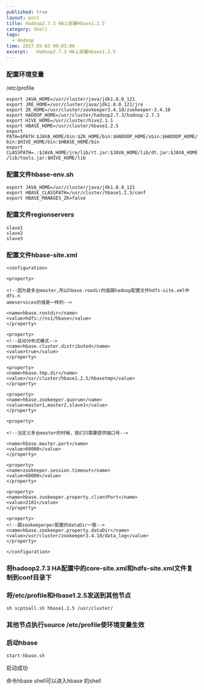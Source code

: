 ```yaml
---
published: true
layout: post
title: Hadoop2.7.3 HA上部署Hbase1.2.5
category: Shell
tags: 
  - Hadoop
time: 2017.05-03 09:03:00
excerpt:   Hadoop2.7.3 HA上部署Hbase1.2.5
---
```




### 配置环境变量
/etc/profile
```
export JAVA_HOME=/usr/cluster/java/jdk1.8.0_121
export JRE_HOME=/usr/cluster/java/jdk1.8.0_121/jre
export ZK_HOME=/usr/cluster/zookeeper3.4.10/zookeeper-3.4.10
export HADOOP_HOME=/usr/cluster/hadoop2.7.3/hadoop-2.7.3
export HIVE_HOME=/usr/cluster/hive2.1.1
export HBASE_HOME=/usr/cluster/hbase1.2.5
export PATH=$PATH:$JAVA_HOME/bin:$ZK_HOME/bin:$HADOOP_HOME/sbin:$HADOOP_HOME/
bin:$HIVE_HOME/bin:$HBASE_HOME/bin
export CLASSPATH=.:$JAVA_HOME/jre/lib/rt.jar:$JAVA_HOME/lib/dt.jar:$JAVA_HOME
/lib/tools.jar:$HIVE_HOME/lib

```

### 配置文件hbase-env.sh

```
export JAVA_HOME=/usr/cluster/java/jdk1.8.0_121
export HBASE_CLASSPATH=/usr/cluster/hbase1.2.5/conf
export HBASE_MANAGES_ZK=false
```

### 配置文件regionservers

```
slave1
slave2
slave3
```

### 配置文件hbase-site.xml

```
<configuration>

<property>

<!--因为是多台master,所以hbase.roodir的值跟hadoop配置文件hdfs-site.xml中dfs.n
ameservices的值是一样的-->

<name>hbase.rootdir</name>
<value>hdfs://ns1/hbase</value>
</property>

<property>
<!--启动分布式模式--> 
<name>hbase.cluster.distributed</name>
<value>true</value>
</property>

<property>
<name>hbase.tmp.dir</name>
<value>/usr/cluster/hbase1.2.5/hbasetmp</value> 
</property>

<property>
<name>hbase.zookeeper.quorum</name>
<value>master1,master2,slave1</value> 
</property>

<property>

<!--当定义多台master的时候，我们只需要提供端口号-->

<name>hbase.master.port</name>
<value>60000</value>
</property>

<property>
<name>zookeeper.session.timeout</name>
<value>60000</value>
</property>

<property>
<name>hbase.zookeeper.property.clientPort</name>
<value>2181</value>
</property>

<property>
<!--跟zookeeperper配置的dataDir一致-->
<name>hbase.zookeeper.property.dataDir</name>
<value>/usr/cluster/zookeeper3.4.10/data_log</value> 
</property>

</configuration>

```
###  将hadoop2.7.3 HA配置中的core-site.xml和hdfs-site.xml文件复制到conf目录下

###  将/etc/profile和Hbase1.2.5发送到其他节点

```
sh scptoall.sh hbase1.2.5 /usr/cluster/

```

### 其他节点执行source /etc/profile使环境变量生效

### 启动hbase

```
start-hbase.sh
```
启动成功

命令hbase shell可以进入hbase 的shell